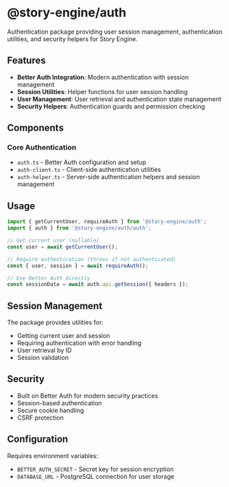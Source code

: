 # @story-engine/auth

Authentication package providing user session management, authentication utilities, and security helpers for Story Engine.

## Features

- **Better Auth Integration**: Modern authentication with session management
- **Session Utilities**: Helper functions for user session handling
- **User Management**: User retrieval and authentication state management
- **Security Helpers**: Authentication guards and permission checking

## Components

### Core Authentication
- `auth.ts` - Better Auth configuration and setup
- `auth-client.ts` - Client-side authentication utilities
- `auth-helper.ts` - Server-side authentication helpers and session management

## Usage

```typescript
import { getCurrentUser, requireAuth } from '@story-engine/auth';
import { auth } from '@story-engine/auth/auth';

// Get current user (nullable)
const user = await getCurrentUser();

// Require authentication (throws if not authenticated)
const { user, session } = await requireAuth();

// Use Better Auth directly
const sessionData = await auth.api.getSession({ headers });
```

## Session Management

The package provides utilities for:
- Getting current user and session
- Requiring authentication with error handling
- User retrieval by ID
- Session validation

## Security

- Built on Better Auth for modern security practices
- Session-based authentication
- Secure cookie handling
- CSRF protection

## Configuration

Requires environment variables:
- `BETTER_AUTH_SECRET` - Secret key for session encryption
- `DATABASE_URL` - PostgreSQL connection for user storage
